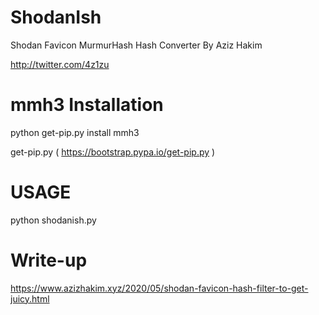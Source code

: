 # ShodanIsh

Shodan Favicon MurmurHash Hash Converter By Aziz Hakim

http://twitter.com/4z1zu

# mmh3 Installation

python get-pip.py install mmh3

get-pip.py ( https://bootstrap.pypa.io/get-pip.py )

# USAGE

python shodanish.py

# Write-up

https://www.azizhakim.xyz/2020/05/shodan-favicon-hash-filter-to-get-juicy.html
